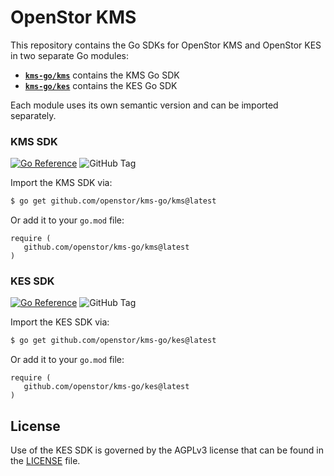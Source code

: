 # OpenStor KMS

This repository contains the Go SDKs for OpenStor KMS and OpenStor KES in two separate Go modules:
 - [**`kms-go/kms`**](#kms-sdk) contains the KMS Go SDK
 - [**`kms-go/kes`**](#kes-sdk) contains the KES Go SDK

Each module uses its own semantic version and can be imported separately.

### KMS SDK

[![Go Reference](https://pkg.go.dev/badge/github.com/openstor/kms-go/kms.svg)](https://pkg.go.dev/github.com/openstor/kms-go/kms) ![GitHub Tag](https://img.shields.io/github/v/tag/openstor/kms-go?filter=kms*)

Import the KMS SDK via:
```sh
$ go get github.com/openstor/kms-go/kms@latest
```

Or add it to your `go.mod` file:
```
require (
   github.com/openstor/kms-go/kms@latest
)
```

### KES SDK

[![Go Reference](https://pkg.go.dev/badge/github.com/openstor/kms-go/kes.svg)](https://pkg.go.dev/github.com/openstor/kms-go/kes) ![GitHub Tag](https://img.shields.io/github/v/tag/openstor/kms-go?filter=kes*)

Import the KES SDK via:
```sh
$ go get github.com/openstor/kms-go/kes@latest
```

Or add it to your `go.mod` file:
```
require (
   github.com/openstor/kms-go/kes@latest
)
```

## License
Use of the KES SDK is governed by the AGPLv3 license that can be found in the [LICENSE](./LICENSE) file.
